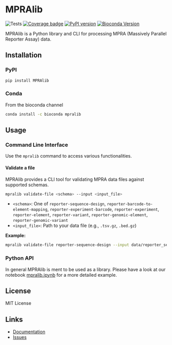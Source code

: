 # MPRAlib

![Tests](https://github.com/kircherlab/MPRAlib/actions/workflows/tests.yml/badge.svg?branch=master)
[![Coverage badge](https://img.shields.io/endpoint?url=https://raw.githubusercontent.com/kircherlab/MPRAlib/python-coverage-comment-action-data/endpoint.json)](https://htmlpreview.github.io/?https://github.com/kircherlab/MPRAlib/blob/python-coverage-comment-action-data/htmlcov/index.html)
[![PyPI version](https://badge.fury.io/py/MPRAlib.svg)](https://badge.fury.io/py/MPRAlib)
[![Bioconda Version](https://img.shields.io/conda/vn/bioconda/mpralib?label=bioconda)](https://bioconda.github.io/recipes/mpralib/README.html)

MPRAlib is a Python library and CLI for processing MPRA (Massively Parallel Reporter Assay) data.

## Installation

### PyPI

```bash
pip install MPRAlib
```

### Conda

From the bioconda channel

```bash
conda install -c bioconda mpralib
```

## Usage

### Command Line Interface

Use the `mpralib` command to access various functionalities.

#### Validate a file

MPRAlib provides a CLI tool for validating MPRA data files against supported schemas.

```bash
mpralib validate-file <schema> --input <input_file>
```

- `<schema>`: One of `reporter-sequence-design`, `reporter-barcode-to-element-mapping`, `reporter-experiment-barcode`, `reporter-experiment`, `reporter-element`, `reporter-variant`, `reporter-genomic-element`, `reporter-genomic-variant`
- `<input_file>`: Path to your data file (e.g., `.tsv.gz`, `.bed.gz`)

**Example:**

```bash
mpralib validate-file reporter-sequence-design --input data/reporter_sequence_design.example.tsv.gz
```

### Python API

In general MPRAlib is ment to be used as a library. Please have a look at our notebook [mpralib.ipynb](https://github.com/kircherlab/MPRAlib/blob/master/examples/mpralib.ipynb) for a more detailed example.

## License

MIT License

## Links

- [Documentation](https://github.com/mschubach/MPRAlib)
- [Issues](https://github.com/mschubach/MPRAlib/issues)

